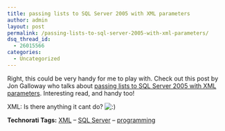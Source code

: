```yaml
---
title: passing lists to SQL Server 2005 with XML parameters
author: admin
layout: post
permalink: /passing-lists-to-sql-server-2005-with-xml-parameters/
dsq_thread_id:
  - 26015566
categories:
  - Uncategorized
---
```

Right, this could be very handy for me to play with. Check out this post by Jon Galloway who talks about [passing lists to SQL Server 2005 with XML parameters][1]. Interesting read, and handy too! 

XML: Is there anything it cant do? <img src="http://blog.lotas-smartman.net/wp-includes/images/smilies/icon_smile.gif" alt=":)" class="wp-smiley" /></p> 

**Technorati Tags:** <a href="http://technorati.com/tag/XML" rel="tag">XML</a> &#8211; <a href="http://technorati.com/tag/SQL%20Server" rel="tag">SQL Server</a> &#8211; <a href="http://technorati.com/tag/programming" rel="tag">programming</a>

 [1]: http://weblogs.asp.net/jgalloway/archive/2007/02/16/passing-lists-to-sql-server-2005-with-xml-parameters.aspx